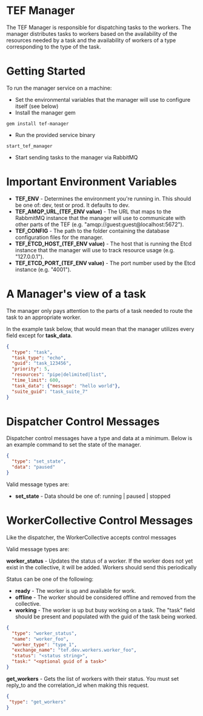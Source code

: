 TEF Manager
=========

The TEF Manager is responsible for dispatching tasks to the workers. The manager distributes tasks to workers based on the availability of the resources needed by a task and the availability of workers of a type corresponding to the type of the task.


Getting Started
=========

To run the manager service on a machine:

* Set the environmental variables that the manager will use to configure itself (see below)
* Install the manager gem
 ```
 gem install tef-manager
 ```
* Run the provided service binary
 ```
 start_tef_manager
 ```
* Start sending tasks to the manager via RabbitMQ


Important Environment Variables
=========
 * **TEF_ENV** - Determines the environment you're running in.  This should be one of: dev, test or prod.  It defaults to dev.
 * **TEF_AMQP_URL_(TEF_ENV value)** - The URL that maps to the RabbmitMQ instance that the manager will use to communicate with other parts of the TEF (e.g. "amqp://guest:guest@localhost:5672"). 
 * **TEF_CONFIG** - The path to the folder containing the database configuration files for the manager.
 * **TEF_ETCD_HOST_(TEF_ENV value)** - The host that is running the Etcd instance that the manager will use to track resource usage (e.g. "127.0.0.1"). 
 * **TEF_ETCD_PORT_(TEF_ENV value)** - The port number used by the Etcd instance (e.g. "4001"). 


A Manager's view of a task
=========

The manager only pays attention to the parts of a task needed to route the task to an appropriate worker.
 
In the example task below, that would mean that the manager utilizes every field except for **task_data**.

```json
{
  "type": "task",
  "task_type": "echo",
  "guid": "task_123456",
  "priority": 5,
  "resources": "pipe|delimited|list",
  "time_limit": 600,
  "task_data": {"message": "hello world"},
  "suite_guid": "task_suite_7"  
}
```

Dispatcher Control Messages
========= 
Dispatcher control messages have a type and data at a minimum.  Below is an example command to set the state of the manager.
 ```json
 {
   "type": "set_state",
   "data": "paused"
 }
 ```

Valid message types are:

* **set_state** - Data should be one of: running | paused | stopped


WorkerCollective Control Messages
========= 
Like the dispatcher, the WorkerCollective accepts control messages 
 
Valid message types are:

**worker_status** - Updates the status of a worker.  If the worker does not yet exist in the collective, it will be added.  Workers should send this periodically

Status can be one of the following:

 * **ready** - The worker is up and available for work.
 * **offline** - The worker should be considered offline and removed from the collective.
 * **working** - The worker is up but busy working on a task.  The "task" field should be present and populated with the guid of the task being worked. 

 ```json
 {
   "type": "worker_status",
   "name": "worker_foo",
   "worker_type": "type_1",
   "exchange_name": "tef.dev.workers.worker_foo",
   "status": "<status string>",
   "task:" "<optional guid of a task>"
 }
 ```

**get_workers** - Gets the list of workers with their status.  You must set reply_to and the correlation_id when making this request.
```json
{
 "type": "get_workers"
}
   ``` 
